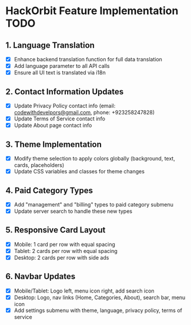 # HackOrbit Feature Implementation TODO

## 1. Language Translation
- [x] Enhance backend translation function for full data translation
- [x] Add language parameter to all API calls
- [x] Ensure all UI text is translated via i18n

## 2. Contact Information Updates
- [x] Update Privacy Policy contact info (email: codewithdevelpors@gmail.com, phone: +923258247828)
- [x] Update Terms of Service contact info
- [x] Update About page contact info

## 3. Theme Implementation
- [x] Modify theme selection to apply colors globally (background, text, cards, placeholders)
- [x] Update CSS variables and classes for theme changes

## 4. Paid Category Types
- [x] Add "management" and "billing" types to paid category submenu
- [x] Update server search to handle these new types

## 5. Responsive Card Layout
- [x] Mobile: 1 card per row with equal spacing
- [x] Tablet: 2 cards per row with equal spacing
- [x] Desktop: 2 cards per row with side ads

## 6. Navbar Updates
- [x] Mobile/Tablet: Logo left, menu icon right, add search icon
- [x] Desktop: Logo, nav links (Home, Categories, About), search bar, menu icon
- [x] Add settings submenu with theme, language, privacy policy, terms of service
